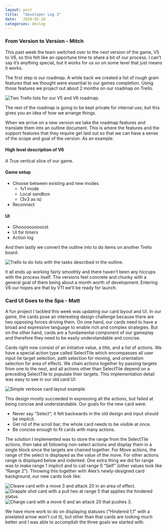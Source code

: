 ```yaml
---
layout: post
title:  "Developer Log 3"
date:   2020-05-18
categories: devlog
---
```


### From Version to Version - Mitch

This past week the team switched over to the next version of the game, V5 to V6, so this felt like an opportune time to share a bit of our process. I can’t say it’s anything special, but it works for us so on some level that just means it works.

The first step is our roadmap. A while back we created a list of rough grain features that we thought were essential to our games completion. Using those features we project out about 2 months on our roadmap on Trello.

<img src="{{site.url}}/assets/images/2020-05-18-developer-log-3/Screenshot_9.png" alt="Two Trello lists for our V5 and V6 roadmap." longdesc="{{site.url}}/assets/long_descriptions/trello_v5andv6">

<!--end_excerpt-->

The rest of the roadmap is going to be kept private for internal use, but this gives you an idea of how we arrange things.

When we arrive on a new version we take the roadmap features and translate them into an outline document. This is where the features and the support features that they require get laid out so that we can have a sense of the scope and goal of the version. As an example:

#### High level description of V6

A True vertical slice of our game.

#### Game setup

* Choose between existing and new modes
  * 1v1 mode
  * Local sandbox
  * (3v3 as is)
* Reconnect

#### UI

* Ghoooooooooost
* UI for timers
* Action log

And then lastly we convert the outline into to do items on another Trello board.

![Trello to do lists with the tasks described in the outline.]({{site.url}}/assets/images/2020-05-18-developer-log-3/Screenshot_8.png)

It all ends up working fairly smoothly and there haven’t been any hiccups with the process itself. The versions feel concrete and chunky with a general goal of them being about a month worth of development. Entering V6 our hopes are that by V11 we’ll be ready for launch.

### Card UI Goes to the Spa - Matt

A fun project I tackled this week was updating our card layout and UI. In our game, the cards pose an interesting design challenge because there are two opposing forces driving them. On one hand, our cards need to have a broad and expressive language to enable rich and complex strategies. But on the other hand, cards are a fundamental component of our gameplay and therefore they need to be easily understandable and concise.

Cards right now consist of an initiative value, a title, and a list of actions. We have a special action type called SelectTile which encompasses all user input (ie target selection, path selection for moving, and orientation selection for area of effect). We chain actions together by passing targets from one to the next, and all actions other than SelectTile depend on a preceding SelectTile to populate their targets. This implementation detail was easy to see in our old card UI:

![Simple verbose card layout example.]({{site.url}}/assets/images/2020-05-18-developer-log-3/old_card.png)

This design mostly succeeded in expressing all the actions, but failed at being concise and understandable. Our goals for the new card were:

* Never say “Select”; it felt backwards in the old design and input should be implicit.
* Get rid of the scroll bar; the whole card needs to be visible at once.
* Be concise enough to fit cards with many actions.

The solution I implemented was to store the range from the SelectTile actions, then take all following non-select actions and display them in a single block since the targets are chained together. For Move actions, the range of the select is displayed as the value of the move. For other actions range is displayed below and indented. One extra thing we did for range was to make range 1 implicit and to call range 0 “Self” (other values look like “Range 2”). Throwing this together with Alex’s newly-designed card background, our new cards look like:

![Cleave card with a move 3 and attack 20 in an area of effect.]({{site.url}}/assets/images/2020-05-18-developer-log-3/new_card_3.png)![Grapple shot card with a pull two at range 5 that applies the hindered status.]({{site.url}}/assets/images/2020-05-18-developer-log-3/new_card_2.png)![Charge card with a move 6 and an attack 20 that pushes 3.]({{site.url}}/assets/images/2020-05-18-developer-log-3/new_card.png)

We have more work to do on displaying statuses (“Hindered 1,1” with a pixelated arrow won’t cut it), but other than that cards are looking much better and I was able to accomplish the three goals we started with.
